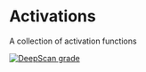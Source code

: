 # Activations

A collection of activation functions

[![DeepScan grade](https://deepscan.io/api/teams/9592/projects/12215/branches/185822/badge/grade.svg)](https://deepscan.io/dashboard#view=project&tid=9592&pid=12215&bid=185822)
